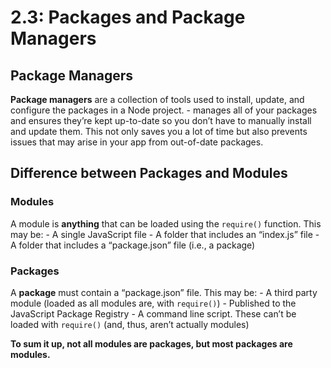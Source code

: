 # 2.3: Packages and Package Managers

## Package Managers

**Package managers** are a collection of tools used to install, update, and configure the packages in a Node project. 
    -  manages all of your packages and ensures they’re kept up-to-date so you don’t have to manually install and update them. This not only saves you a lot of time but also prevents issues that may arise in your app from out-of-date packages.

## Difference between Packages and Modules

### Modules 
A module is **anything** that can be loaded using the `require()` function. This may be:
    - A single JavaScript file
    - A folder that includes an “index.js” file
    - A folder that includes a “package.json” file (i.e., a package)

### Packages
A **package** must contain a “package.json” file. This may be:
    - A third party module (loaded as all modules are, with `require()`)
    - Published to the JavaScript Package Registry
    - A command line script. These can’t be loaded with `require()` (and, thus, aren’t actually modules)

**To sum it up, not all modules are packages, but most packages are modules.**